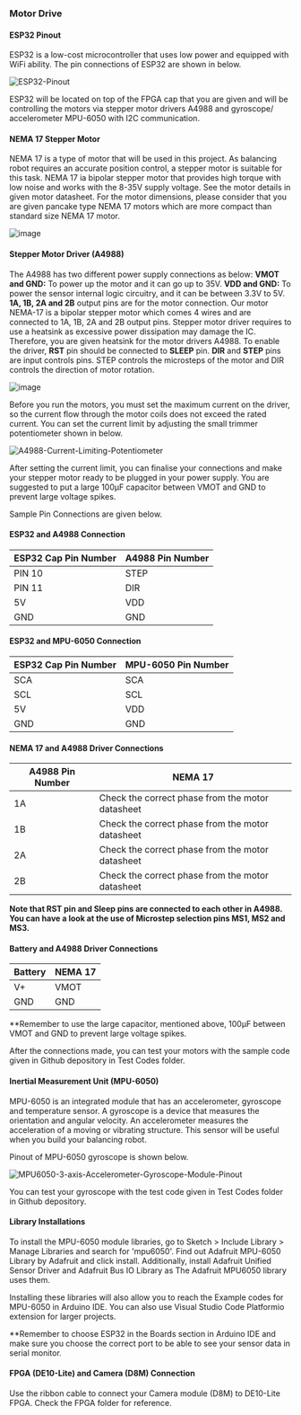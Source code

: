 ### Motor Drive

#### ESP32 Pinout

ESP32 is a low-cost microcontroller that uses low power and equipped with WiFi ability. The pin connections of ESP32 are shown in below. 

![ESP32-Pinout](https://github.com/hakanmerdan/EEEBalanceBug/assets/85967283/17a501bc-b486-40cf-b4f4-56b1d6ca5614)

ESP32 will be located on top of the FPGA cap that you are given and will be controlling the motors via stepper motor drivers A4988 and gyroscope/ accelerometer MPU-6050 with I2C communication.

#### NEMA 17 Stepper Motor
NEMA 17 is a type of motor that will be used in this project. As balancing robot requires an accurate position control, a stepper motor is suitable for this task. NEMA 17 ia bipolar stepper motor that provides high torque with low noise and works with the 8-35V supply voltage. See the motor details in given motor datasheet. For the motor dimensions, please consider that you are given pancake type NEMA 17 motors which are more compact than standard size NEMA 17 motor.

![image](https://github.com/hakanmerdan/EEEBalanceBug/assets/85967283/7e7d9788-e3dc-4e75-84a9-cef0bf36b96a)


#### Stepper Motor Driver (A4988)

The A4988 has two different power supply connections as below:
**VMOT and GND:** To power up the motor and it can go up to 35V.
**VDD and GND:** To power the sensor internal logic circuitry, and it can be between 3.3V to 5V.
**1A, 1B, 2A and 2B** output pins are for the motor connection. Our motor NEMA-17 is a bipolar stepper motor which comes 4 wires and are connected to 1A, 1B, 2A and 2B output pins.
Stepper motor driver requires to use a heatsink as excessive power dissipation may damage the IC. Therefore, you are given heatsink for the motor drivers A4988.
To enable the driver, **RST** pin should be connected to **SLEEP** pin.
**DIR** and **STEP** pins are input controls pins. STEP controls the microsteps of the motor and DIR controls the direction of motor rotation.


![image](https://github.com/hakanmerdan/EEEBalanceBug/assets/85967283/6d8ec04e-bafa-46b3-aae7-457e1552c2d2)

Before you run the motors, you must set the maximum current on the driver, so the current flow through the motor coils does not exceed the rated current.
You can set the current limit by adjusting the small trimmer potentiometer shown in below. 


![A4988-Current-Limiting-Potentiometer](https://github.com/hakanmerdan/EEEBalanceBug/assets/85967283/cc500b2e-9e38-44dd-be0b-cef6de5d2ef9)

After setting the current limit, you can finalise your connections and make your stepper motor ready to be plugged in your power supply. You are suggested to put a large 100μF capacitor between VMOT and GND to prevent large voltage spikes.

Sample Pin Connections are given below.

#### ESP32 and A4988 Connection

| ESP32 Cap Pin Number  | A4988	Pin Number | 
| ------------- | ------------- |
| PIN 10 | STEP  | 
| PIN 11 | DIR  | 
| 5V  | VDD| 
| GND| GND  |

#### ESP32 and MPU-6050 Connection

| ESP32 Cap Pin Number  | MPU-6050 Pin Number | 
| ------------- | ------------- |
| SCA | SCA  | 
| SCL | SCL | 
| 5V  | VDD| 
| GND| GND  |

#### NEMA 17 and A4988 Driver Connections 

| A4988 Pin Number  | NEMA 17 | 
| ------------- | ------------- |
| 1A | Check the correct phase from the motor datasheet | 
| 1B | Check the correct phase from the motor datasheet | 
| 2A  | Check the correct phase from the motor datasheet| 
| 2B| Check the correct phase from the motor datasheet  |

**Note that RST pin and Sleep pins are connected to each other in A4988.**
**You can have a look at the use of Microstep selection pins MS1, MS2 and MS3.**

#### Battery and A4988 Driver Connections

| Battery  | NEMA 17 | 
| ------------- | ------------- |
| V+ | VMOT | 
| GND | GND | 

**Remember to use the large capacitor, mentioned above, 100μF between VMOT and GND to prevent large voltage spikes.

After the connections made, you can test your motors with the sample code given in Github depository in Test Codes folder.

#### Inertial Measurement Unit (MPU-6050)

MPU-6050 is an integrated module that has an accelerometer, gyroscope and temperature sensor. A gyroscope is a device that measures the orientation and angular velocity. An accelerometer measures the acceleration of a moving or vibrating structure. This sensor will be useful when you build your balancing robot.

Pinout of MPU-6050 gyroscope is shown below.

![MPU6050-3-axis-Accelerometer-Gyroscope-Module-Pinout](https://github.com/hakanmerdan/EEEBalanceBug/assets/85967283/d9d95a46-4402-45a8-b94b-53d8cc3b72aa)

You can test your gyroscope with the test code given in Test Codes folder in Github depository.

#### Library Installations
To install the MPU-6050 module libraries, go to Sketch > Include Library > Manage Libraries and search for 'mpu6050'. Find out Adafruit MPU-6050 Library by Adafruit and click install. Additionally, install Adafruit Unified Sensor Driver and Adafruit Bus IO Library as The Adafruit MPU6050 library uses them.

Installing these libraries will also allow you to reach the Example codes for MPU-6050 in Arduino IDE. You can also use Visual Studio Code Platformio extension for larger projects.

**Remember to choose ESP32 in the Boards section in Arduino IDE and make sure you choose the correct port to be able to see your sensor data in serial monitor.



#### FPGA (DE10-Lite) and Camera (D8M) Connection

Use the ribbon cable to connect your Camera module (D8M) to DE10-Lite FPGA. Check the FPGA folder for reference.


